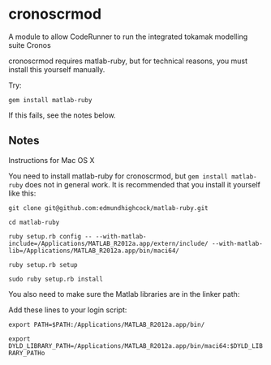 cronoscrmod
===========

A module to allow CodeRunner to run the integrated tokamak modelling suite Cronos


cronoscrmod requires matlab-ruby, but for technical reasons, you must install this yourself manually. 

Try:

`gem install matlab-ruby`

If this fails, see the notes below.


Notes
-----


Instructions for Mac OS X

You need to install matlab-ruby for cronoscrmod, but `gem install matlab-ruby` does not in general work. It is recommended that you install it yourself like this:


`git clone git@github.com:edmundhighcock/matlab-ruby.git`

`cd matlab-ruby`

`ruby setup.rb config -- --with-matlab-include=/Applications/MATLAB_R2012a.app/extern/include/ --with-matlab-lib=/Applications/MATLAB_R2012a.app/bin/maci64/`

`ruby setup.rb setup`

`sudo ruby setup.rb install`

You also need to make sure the Matlab libraries are in the linker path:

Add these lines to your login script:

`export PATH=$PATH:/Applications/MATLAB_R2012a.app/bin/`

`export DYLD_LIBRARY_PATH=/Applications/MATLAB_R2012a.app/bin/maci64:$DYLD_LIBRARY_PATHo`

